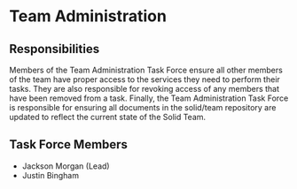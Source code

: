 # Team Administration

## Responsibilities

Members of the Team Administration Task Force ensure all other members of the team have proper access to the services they need to perform their tasks. They are also responsible for revoking access of any members that have been removed from a task. Finally, the Team Administration Task Force is responsible for ensuring all documents in the solid/team repository are updated to reflect the current state of the Solid Team.

## Task Force Members

* Jackson Morgan (Lead)
* Justin Bingham
